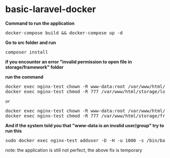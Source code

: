 # basic-laravel-docker

<b>Command to run the application</b>
<pre>
docker-compose build && docker-compose up -d
</pre>

<b>Go to src folder and run</b>
<pre>
composer install
</pre>

<b>if you encounter an error "invalid permission to open file in storage/framework" folder</b>

<b>run the command</b>
<pre>
docker exec nginx-test chown -R www-data:root /var/www/html/storage/logs
docker exec nginx-test chmod -R 777 /var/www/html/storage/logs
</pre>
<i>or</i>
<pre>
docker exec nginx-test chown -R www-data:root /var/www/html/storage/framework
docker exec nginx-test chmod -R 777 /var/www/html/storage/framework
</pre>

<b>And if the system told you that "www-data is an invalid user/group" try to run this</b>
<pre>
sudo docker exec nginx-test adduser -D -H -u 1000 -s /bin/bash -G www-data www-data
</pre>

note:
the application is still not perfect, the above fix is temporary

